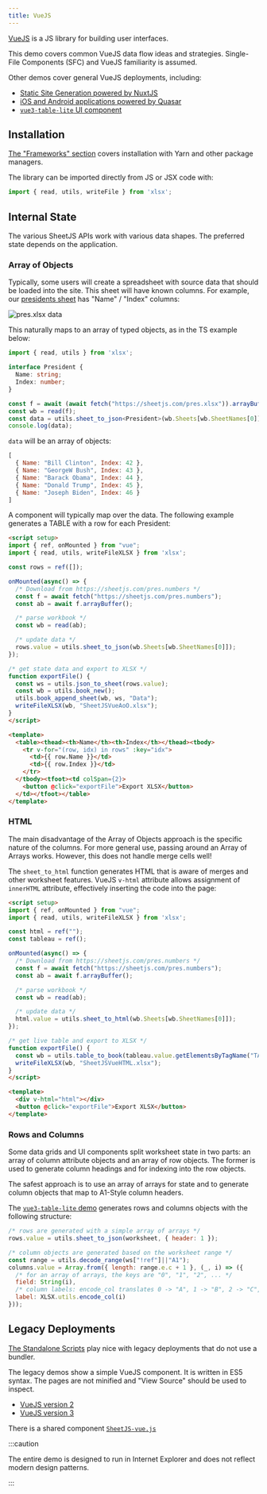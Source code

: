 ```yaml
---
title: VueJS
---
```


[VueJS](https://vuejs.org/) is a JS library for building user interfaces.

This demo covers common VueJS data flow ideas and strategies.  Single-File
Components (SFC) and VueJS familiarity is assumed.

Other demos cover general VueJS deployments, including:

- [Static Site Generation powered by NuxtJS](./content#nuxtjs)
- [iOS and Android applications powered by Quasar](./mobile#quasar)
- [`vue3-table-lite` UI component](./grid#vue3-table-lite)


## Installation

[The "Frameworks" section](../getting-started/installation/frameworks) covers
installation with Yarn and other package managers.

The library can be imported directly from JS or JSX code with:

```js
import { read, utils, writeFile } from 'xlsx';
```


## Internal State

The various SheetJS APIs work with various data shapes.  The preferred state
depends on the application.

### Array of Objects

Typically, some users will create a spreadsheet with source data that should be
loaded into the site.  This sheet will have known columns.  For example, our
[presidents sheet](https://sheetjs.com/pres.xlsx) has "Name" / "Index" columns:

![`pres.xlsx` data](pathname:///pres.png)

This naturally maps to an array of typed objects, as in the TS example below:

```ts
import { read, utils } from 'xlsx';

interface President {
  Name: string;
  Index: number;
}

const f = await (await fetch("https://sheetjs.com/pres.xlsx")).arrayBuffer();
const wb = read(f);
const data = utils.sheet_to_json<President>(wb.Sheets[wb.SheetNames[0]]);
console.log(data);
```

`data` will be an array of objects:

```js
[
  { Name: "Bill Clinton", Index: 42 },
  { Name: "GeorgeW Bush", Index: 43 },
  { Name: "Barack Obama", Index: 44 },
  { Name: "Donald Trump", Index: 45 },
  { Name: "Joseph Biden", Index: 46 }
]
```

A component will typically map over the data. The following example generates
a TABLE with a row for each President:

```html title="src/SheetJSVueAoO.vue"
<script setup>
import { ref, onMounted } from "vue";
import { read, utils, writeFileXLSX } from 'xlsx';

const rows = ref([]);

onMounted(async() => {
  /* Download from https://sheetjs.com/pres.numbers */
  const f = await fetch("https://sheetjs.com/pres.numbers");
  const ab = await f.arrayBuffer();

  /* parse workbook */
  const wb = read(ab);

  /* update data */
  rows.value = utils.sheet_to_json(wb.Sheets[wb.SheetNames[0]]);
});

/* get state data and export to XLSX */
function exportFile() {
  const ws = utils.json_to_sheet(rows.value);
  const wb = utils.book_new();
  utils.book_append_sheet(wb, ws, "Data");
  writeFileXLSX(wb, "SheetJSVueAoO.xlsx");
}
</script>

<template>
  <table><thead><th>Name</th><th>Index</th></thead><tbody>
    <tr v-for="(row, idx) in rows" :key="idx">
      <td>{{ row.Name }}</td>
      <td>{{ row.Index }}</td>
    </tr>
  </tbody><tfoot><td colSpan={2}>
    <button @click="exportFile">Export XLSX</button>
  </td></tfoot></table>
</template>
```

### HTML

The main disadvantage of the Array of Objects approach is the specific nature
of the columns.  For more general use, passing around an Array of Arrays works.
However, this does not handle merge cells well!

The `sheet_to_html` function generates HTML that is aware of merges and other
worksheet features.  VueJS `v-html` attribute allows assignment of `innerHTML`
attribute, effectively inserting the code into the page:

```html title="src/SheetJSVueHTML.vue"
<script setup>
import { ref, onMounted } from "vue";
import { read, utils, writeFileXLSX } from 'xlsx';

const html = ref("");
const tableau = ref();

onMounted(async() => {
  /* Download from https://sheetjs.com/pres.numbers */
  const f = await fetch("https://sheetjs.com/pres.numbers");
  const ab = await f.arrayBuffer();

  /* parse workbook */
  const wb = read(ab);

  /* update data */
  html.value = utils.sheet_to_html(wb.Sheets[wb.SheetNames[0]]);
});

/* get live table and export to XLSX */
function exportFile() {
  const wb = utils.table_to_book(tableau.value.getElementsByTagName("TABLE")[0])
  writeFileXLSX(wb, "SheetJSVueHTML.xlsx");
}
</script>

<template>
  <div v-html="html"></div>
  <button @click="exportFile">Export XLSX</button>
</template>
```

### Rows and Columns

Some data grids and UI components split worksheet state in two parts: an array
of column attribute objects and an array of row objects.  The former is used to
generate column headings and for indexing into the row objects.

The safest approach is to use an array of arrays for state and to generate
column objects that map to A1-Style column headers.

The [`vue3-table-lite` demo](./grid#rows-and-columns-bindings) generates rows
and columns objects with the following structure:

```js
/* rows are generated with a simple array of arrays */
rows.value = utils.sheet_to_json(worksheet, { header: 1 });

/* column objects are generated based on the worksheet range */
const range = utils.decode_range(ws["!ref"]||"A1");
columns.value = Array.from({ length: range.e.c + 1 }, (_, i) => ({
  /* for an array of arrays, the keys are "0", "1", "2", ... */
  field: String(i),
  /* column labels: encode_col translates 0 -> "A", 1 -> "B", 2 -> "C", ... */
  label: XLSX.utils.encode_col(i)
}));
```


## Legacy Deployments

[The Standalone Scripts](../getting-started/installation/standalone) play nice
with legacy deployments that do not use a bundler.

The legacy demos show a simple VueJS component.  It is written in ES5 syntax.
The pages are not minified and "View Source" should be used to inspect.

- [VueJS version 2](pathname:///vue/index2.html)
- [VueJS version 3](pathname:///vue/index3.html)

There is a shared component [`SheetJS-vue.js`](pathname:///vue/SheetJS-vue.js)

:::caution

The entire demo is designed to run in Internet Explorer and does not reflect
modern design patterns.

:::